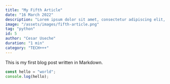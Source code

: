 ```yaml
---
title: "My Fifth Article"
date: "16 March 2022"
description: "Lorem ipsum dolor sit amet, consectetur adipiscing elit, sed do eiusmod tempor incididunt ut labore et dolore magna aliqua."
image: "/assets/images/fifth-article.png"
tag: "python"
id: 5
author: "Cesar Useche"
duration: "1 min"
category: "TECH+++"
---
```


This is my first blog post written in Markdown.

```ts
const hello = "world";
console.log(hello);